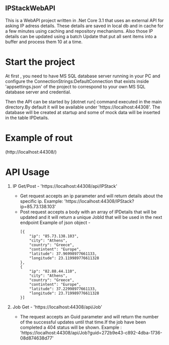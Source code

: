 ## IPStackWebAPI
This is a WebAPI project written in .Net Core 3.1 that uses an external API for asking IP adress details.
These details are saved in local db and in cache for a few minutes using caching and repository mechanisms. Also those IP details can be updated using a batch Update that 
put all sent items into a buffer and process them 10 at a time.
 
# Start the project 
At first , you need to have MS SQL database server running in your PC and configure the ConnectionStrings:DefaultConnection that exists inside 'appsettings.json'
of the project to correspond to your own MS SQL database server and credential.

Then the API can be started by [dotnet run]  command executed in the main directory.By default it will be available under 'https://localhost:44308'.
The database will be created at startup and some of mock data will be inserted in the table IPDetails.


# Example of rout
(http://localhost:44308/)

# API Usage

1. IP Get/Post - 'https://localhost:44308/api/IPStack'
	- Get request accepts an ip parameter and will return details about the specific ip. Example: 'https://localhost:44308/IPStack?ip=85.73.138.103'
	- Post request accepts a body with an array of IPDetails that will be updated and it will return a unique JobId  that will be used in the next endpoint
		Example of json object -
		```
		[{
			"ip": "85.73.138.103",
			"city": "Athens",
			"country": "Greece",
			"contintent": "Europe",
			"latitude": 37.96998977661133,
			"longitude": 23.119989776611328
		},
		{
			"ip": "82.88.44.110",
			"city": "Athens",
			"country": "Greece",
			"contintent": "Europe",
			"latitude": 37.22998977661133,
			"longitude": 23.719989776611328
		}]

		```

2. Job Get - 'https://localhost:44308/api/Job'
	- The request accepts an Guid parameter and will return the number of the successful updates until that time.If the job have been completed a 404 status will be shown.
		Example : 'https://localhost:44308/api/Job?guid=272b9e43-c892-4dba-1736-08d874638d77'


